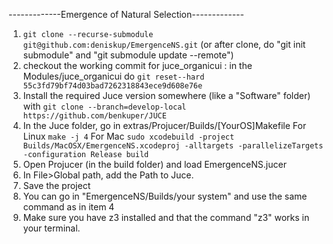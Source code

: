 -------------Emergence of Natural Selection-------------

1) ```git clone --recurse-submodule git@github.com:deniskup/EmergenceNS.git``` (or after clone, do "git init submodule" and "git submodule update --remote")
2) checkout  the working commit for juce_organicui : in the Modules/juce_organicui do 
```git reset--hard 55c3fd79bf74d03bad7262318843ece9d608e76e```
3) Install the required Juce version somewhere (like a "Software" folder) with
 ```git clone --branch=develop-local https://github.com/benkuper/JUCE```
4) In the Juce folder, go in extras/Projucer/Builds/[YourOS]Makefile
   For Linux ```make -j 4```
   For Mac ```sudo xcodebuild -project Builds/MacOSX/EmergenceNS.xcodeproj -alltargets -parallelizeTargets -configuration Release build```
5) Open Projucer (in the build folder) and load EmergenceNS.jucer
6) In File>Global path, add the Path to Juce.
7) Save the project
8) You can go in "EmergenceNS/Builds/your system" and use the same command as in item 4
9) Make sure you have z3 installed and that the command "z3" works in your terminal.



